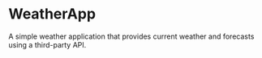 # WeatherApp
A simple weather application that provides current weather and forecasts using a third-party API.
